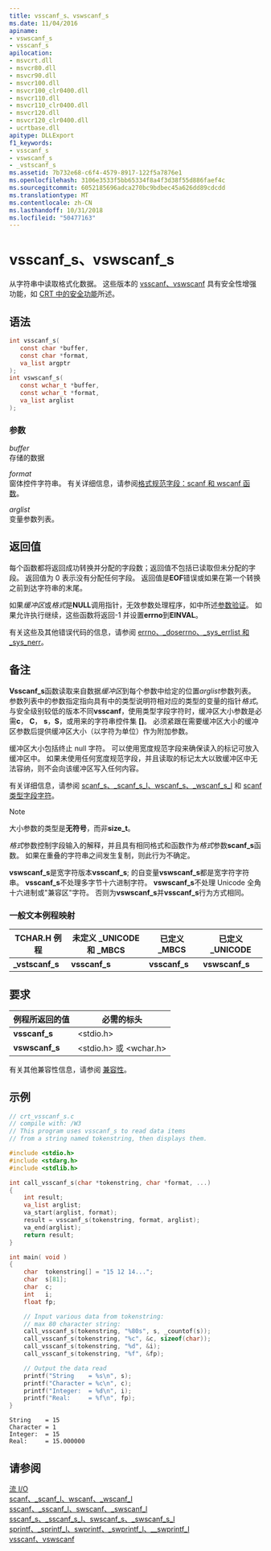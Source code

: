```yaml
---
title: vsscanf_s、vswscanf_s
ms.date: 11/04/2016
apiname:
- vswscanf_s
- vsscanf_s
apilocation:
- msvcrt.dll
- msvcr80.dll
- msvcr90.dll
- msvcr100.dll
- msvcr100_clr0400.dll
- msvcr110.dll
- msvcr110_clr0400.dll
- msvcr120.dll
- msvcr120_clr0400.dll
- ucrtbase.dll
apitype: DLLExport
f1_keywords:
- vsscanf_s
- vswscanf_s
- _vstscanf_s
ms.assetid: 7b732e68-c6f4-4579-8917-122f5a7876e1
ms.openlocfilehash: 3106e3533f5bb65334f8a4f3d38f55d886faef4c
ms.sourcegitcommit: 6052185696adca270bc9bdbec45a626dd89cdcdd
ms.translationtype: MT
ms.contentlocale: zh-CN
ms.lasthandoff: 10/31/2018
ms.locfileid: "50477163"
---
```

# <a name="vsscanfs-vswscanfs"></a>vsscanf_s、vswscanf_s

从字符串中读取格式化数据。 这些版本的 [vsscanf、vswscanf](vsscanf-vswscanf.md) 具有安全性增强功能，如 [CRT 中的安全功能](../../c-runtime-library/security-features-in-the-crt.md)所述。

## <a name="syntax"></a>语法

```C
int vsscanf_s(
   const char *buffer,
   const char *format,
   va_list argptr
);
int vswscanf_s(
   const wchar_t *buffer,
   const wchar_t *format,
   va_list arglist
);
```

### <a name="parameters"></a>参数

*buffer*<br/>
存储的数据

*format*<br/>
窗体控件字符串。 有关详细信息，请参阅[格式规范字段：scanf 和 wscanf 函数](../../c-runtime-library/format-specification-fields-scanf-and-wscanf-functions.md)。

*arglist*<br/>
变量参数列表。

## <a name="return-value"></a>返回值

每个函数都将返回成功转换并分配的字段数；返回值不包括已读取但未分配的字段。 返回值为 0 表示没有分配任何字段。 返回值是**EOF**错误或如果在第一个转换之前到达字符串的末尾。

如果*缓冲区*或*格式*是**NULL**调用指针，无效参数处理程序，如中所述[参数验证](../../c-runtime-library/parameter-validation.md)。 如果允许执行继续，这些函数将返回-1 并设置**errno**到**EINVAL**。

有关这些及其他错误代码的信息，请参阅 [errno、_doserrno、_sys_errlist 和 _sys_nerr](../../c-runtime-library/errno-doserrno-sys-errlist-and-sys-nerr.md)。

## <a name="remarks"></a>备注

**Vsscanf_s**函数读取来自数据*缓冲区*到每个参数中给定的位置*arglist*参数列表。 参数列表中的参数指定指向具有中的类型说明符相对应的类型的变量的指针*格式*。 与安全级别较低的版本不同**vsscanf**，使用类型字段字符时，缓冲区大小参数是必需**c**， **C**， **s**，**S**，或用来的字符串控件集 **[]**。 必须紧跟在需要缓冲区大小的缓冲区参数后提供缓冲区大小（以字符为单位）作为附加参数。

缓冲区大小包括终止 null 字符。 可以使用宽度规范字段来确保读入的标记可放入缓冲区中。 如果未使用任何宽度规范字段，并且读取的标记太大以致缓冲区中无法容纳，则不会向该缓冲区写入任何内容。

有关详细信息，请参阅 [scanf_s、_scanf_s_l、wscanf_s、_wscanf_s_l](scanf-s-scanf-s-l-wscanf-s-wscanf-s-l.md) 和 [scanf 类型字段字符](../../c-runtime-library/scanf-type-field-characters.md)。

> [!NOTE]
> 大小参数的类型是**无符号**，而非**size_t**。

*格式*参数控制字段输入的解释，并且具有相同格式和函数作为*格式*参数**scanf_s**函数。 如果在重叠的字符串之间发生复制，则此行为不确定。

**vswscanf_s**是宽字符版本**vsscanf_s**; 的自变量**vswscanf_s**都是宽字符字符串。 **vsscanf_s**不处理多字节十六进制字符。 **vswscanf_s**不处理 Unicode 全角十六进制或"兼容区"字符。 否则为**vswscanf_s**并**vsscanf_s**行为方式相同。

### <a name="generic-text-routine-mappings"></a>一般文本例程映射

|TCHAR.H 例程|未定义 _UNICODE 和 _MBCS|已定义 _MBCS|已定义 _UNICODE|
|---------------------|------------------------------------|--------------------|-----------------------|
|**_vstscanf_s**|**vsscanf_s**|**vsscanf_s**|**vswscanf_s**|

## <a name="requirements"></a>要求

|例程所返回的值|必需的标头|
|-------------|---------------------|
|**vsscanf_s**|\<stdio.h>|
|**vswscanf_s**|\<stdio.h> 或 \<wchar.h>|

有关其他兼容性信息，请参阅 [兼容性](../../c-runtime-library/compatibility.md)。

## <a name="example"></a>示例

```C
// crt_vsscanf_s.c
// compile with: /W3
// This program uses vsscanf_s to read data items
// from a string named tokenstring, then displays them.

#include <stdio.h>
#include <stdarg.h>
#include <stdlib.h>

int call_vsscanf_s(char *tokenstring, char *format, ...)
{
    int result;
    va_list arglist;
    va_start(arglist, format);
    result = vsscanf_s(tokenstring, format, arglist);
    va_end(arglist);
    return result;
}

int main( void )
{
    char  tokenstring[] = "15 12 14...";
    char  s[81];
    char  c;
    int   i;
    float fp;

    // Input various data from tokenstring:
    // max 80 character string:
    call_vsscanf_s(tokenstring, "%80s", s, _countof(s));
    call_vsscanf_s(tokenstring, "%c", &c, sizeof(char));
    call_vsscanf_s(tokenstring, "%d", &i);
    call_vsscanf_s(tokenstring, "%f", &fp);

    // Output the data read
    printf("String    = %s\n", s);
    printf("Character = %c\n", c);
    printf("Integer:  = %d\n", i);
    printf("Real:     = %f\n", fp);
}
```

```Output
String    = 15
Character = 1
Integer:  = 15
Real:     = 15.000000
```

## <a name="see-also"></a>请参阅

[流 I/O](../../c-runtime-library/stream-i-o.md)<br/>
[scanf、_scanf_l、wscanf、_wscanf_l](scanf-scanf-l-wscanf-wscanf-l.md)<br/>
[sscanf、_sscanf_l、swscanf、_swscanf_l](sscanf-sscanf-l-swscanf-swscanf-l.md)<br/>
[sscanf_s、_sscanf_s_l、swscanf_s、_swscanf_s_l](sscanf-s-sscanf-s-l-swscanf-s-swscanf-s-l.md)<br/>
[sprintf、_sprintf_l、swprintf、_swprintf_l、\__swprintf_l](sprintf-sprintf-l-swprintf-swprintf-l-swprintf-l.md)<br/>
[vsscanf、vswscanf](vsscanf-vswscanf.md)<br/>
